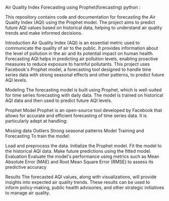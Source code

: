 Air Quality Index Forecasting using Prophet(forecasting) python :

This repository contains code and documentation for forecasting the Air Quality Index (AQI) using the Prophet model. The project aims to predict future AQI values based on historical data, helping to understand air quality trends and make informed decisions.

Introduction
Air Quality Index (AQI) is an essential metric used to communicate the quality of air to the public. It provides information about the level of pollution in the air and its potential impact on human health. Forecasting AQI helps in predicting air pollution levels, enabling proactive measures to reduce exposure to harmful pollutants.
This project uses Facebook's Prophet model, a forecasting tool designed to handle time series data with strong seasonal effects and other patterns, to predict future AQI levels.


Modeling
The forecasting model is built using Prophet, which is well-suited for time series forecasting with daily data. The model is trained on historical AQI data and then used to predict future AQI levels.


Prophet Model
Prophet is an open-source tool developed by Facebook that allows for accurate and efficient forecasting of time series data. It is particularly adept at handling:

Missing data
Outliers
Strong seasonal patterns
Model Training and Forecasting
To train the model:

Load and preprocess the data.
Initialize the Prophet model.
Fit the model to the historical AQI data.
Make future predictions using the fitted model.
Evaluation
Evaluate the model's performance using metrics such as Mean Absolute Error (MAE) and Root Mean Square Error (RMSE) to assess its predictive accuracy

Results
The forecasted AQI values, along with visualizations, will provide insights into expected air quality trends. These results can be used to inform policy-making, public health advisories, and other strategic initiatives to manage air quality.





